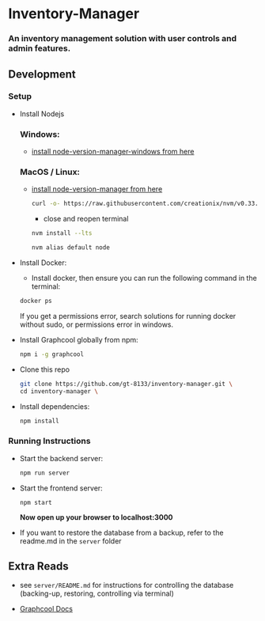 # Inventory-Manager
### An inventory management solution with user controls and admin features.


## Development

### Setup

- Install Nodejs
    ### Windows:
     - [install node-version-manager-windows from here](https://github.com/coreybutler/nvm-windows)

    ### MacOS / Linux:
     - [install node-version-manager from here](https://github.com/creationix/nvm)

        ```sh
        curl -o- https://raw.githubusercontent.com/creationix/nvm/v0.33.11/install.sh | bash
        ```
        - close and reopen terminal
        ```sh
        nvm install --lts

        nvm alias default node
        ```

- Install Docker:
    - Install docker, then ensure you can run the following command in the terminal:
    ```sh
    docker ps
    ```
    If you get a permissions error, search solutions for running docker without sudo, or permissions error in windows.

- Install Graphcool globally from npm:
    ```sh
    npm i -g graphcool
    ```

- Clone this repo
    ```sh
    git clone https://github.com/gt-8133/inventory-manager.git \
    cd inventory-manager \
    ```
- Install dependencies:
    ```sh
    npm install
    ```

### Running Instructions

- Start the backend server:
    ```sh
    npm run server
    ```

- Start the frontend server:
    ```sh
    npm start
    ```
    **Now open up your browser to localhost:3000**
    
- If you want to restore the database from a backup, refer to the readme.md in the `server` folder


## Extra Reads

- see `server/README.md` for instructions for controlling the database (backing-up, restoring, controlling via terminal)

- [Graphcool Docs](https://docs-next.graph.cool/docs/)

